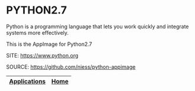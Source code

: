 # PYTHON2.7

 Python is a programming language that lets you work quickly
 and integrate systems more effectively.
 
 This is the AppImage for Python2.7
 
 SITE: https://www.python.org

 SOURCE: https://github.com/niess/python-appimage

 | [Applications](https://portable-linux-apps.github.io/apps.html) | [Home](https://portable-linux-apps.github.io)
 | --- | --- |
